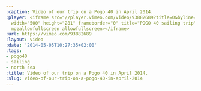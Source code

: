 ```yaml
---
:caption: Video of our trip on a Pogo 40 in April 2014.
:player: <iframe src="//player.vimeo.com/video/93882689?title=0&byline=0&portrait=0"
  width="500" height="281" frameborder="0" title="POGO 40 sailing trip" webkitallowfullscreen
  mozallowfullscreen allowfullscreen></iframe>
:url: https://vimeo.com/93882689
:layout: video
:date: '2014-05-05T10:27:35+02:00'
:tags:
- pogo40
- sailing
- north sea
:title: Video of our trip on a Pogo 40 in April 2014.
:slug: video-of-our-trip-on-a-pogo-40-in-april-2014
---
```

